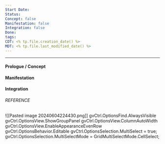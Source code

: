 ```yaml
---
Start Date: 
Status: 
Concept: false
Manifestation: false
Integration: false
Done: 
tags: 
CDT: <% tp.file.creation_date() %>
MDT: <% tp.file.last_modified_date() %>
---
```

---
#### Prologue / Concept

#### Manifestation

#### Integration

###### REFERENCE
![[Pasted image 20240604224430.png]]
gvCtrl.OptionsFind.AlwaysVisible
gvCtrl.OptionsView.ShowGroupPanel
gvCtrl.OptionsView.ColumnAutoWidth
gvCtrl.OptionsView.EnableAppearanceEvenRow
gvCtrl.OptionsBehavior.Editable
gvCtrl.OptionsSelection.MultiSelect = true;
gvCtrl.OptionsSelection.MultiSelectMode = GridMultiSelectMode.CellSelect;

